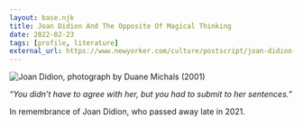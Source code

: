 ```yaml
---
layout: base.njk
title: Joan Didion And The Opposite Of Magical Thinking
date: 2022-02-23
tags: [profile, literature]
external_url: https://www.newyorker.com/culture/postscript/joan-didion-and-the-opposite-of-magical-thinking
---
```


![Joan Didion, photograph by Duane Michals (2001)](/assets/links/joan-didion.webp "Joan Didion, photograph by Duane Michals (2001)")

_“You didn’t have to agree with her, but you had to submit to her sentences.”_ 

In remembrance of Joan Didion, who passed away late in 2021.

